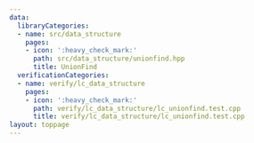 ```yaml
---
data:
  libraryCategories:
  - name: src/data_structure
    pages:
    - icon: ':heavy_check_mark:'
      path: src/data_structure/unionfind.hpp
      title: UnionFind
  verificationCategories:
  - name: verify/lc_data_structure
    pages:
    - icon: ':heavy_check_mark:'
      path: verify/lc_data_structure/lc_unionfind.test.cpp
      title: verify/lc_data_structure/lc_unionfind.test.cpp
layout: toppage
---
```

